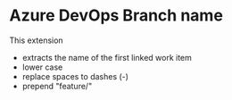 # Azure DevOps Branch name 

This extension 
 * extracts the name of the first linked work item
 * lower case
 * replace spaces to dashes (-)
 * prepend "feature/"

